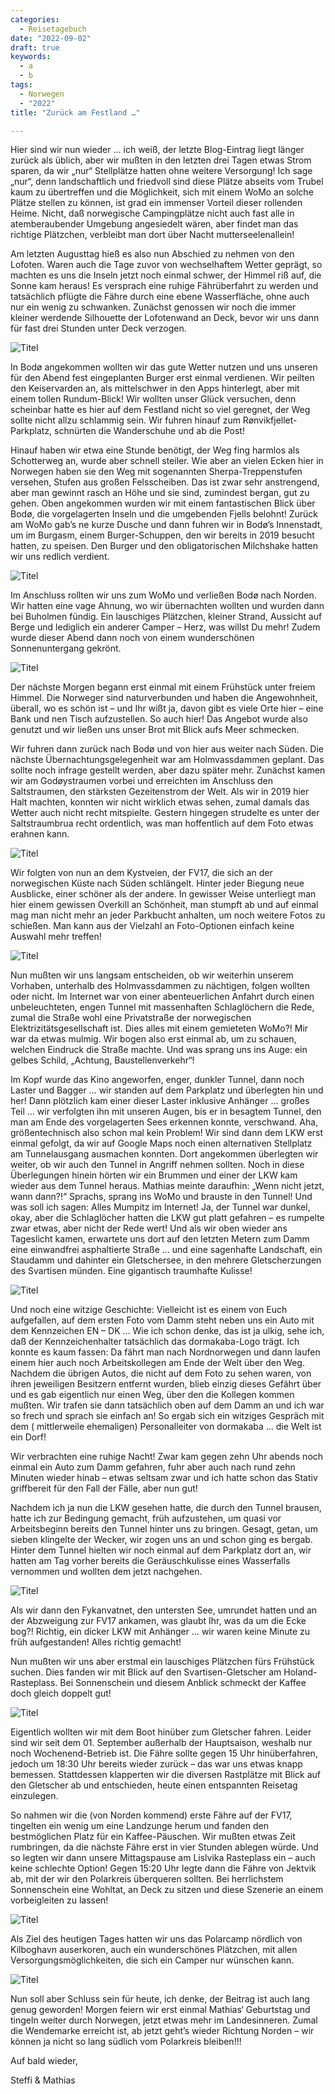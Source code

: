 ```yaml
---
categories:
  - Reisetagebuch
date: "2022-09-02"
draft: true
keywords:
  - a
  - b
tags:
  - Norwegen
  - "2022"
title: "Zurück am Festland …"

---
```


Hier sind wir nun wieder … ich weiß, der letzte Blog-Eintrag liegt länger zurück
als üblich, aber wir mußten in den letzten drei Tagen etwas Strom sparen, da wir
„nur“ Stellplätze hatten ohne weitere Versorgung! Ich sage „nur“, denn
landschaftlich und friedvoll sind diese Plätze abseits vom Trubel kaum zu
übertreffen und die Möglichkeit, sich mit einem WoMo an solche Plätze stellen zu
können, ist grad ein immenser Vorteil dieser rollenden Heime. Nicht, daß
norwegische Campingplätze nicht auch fast alle in atemberaubender Umgebung
angesiedelt wären, aber findet man das richtige Plätzchen, verbleibt man dort
über Nacht mutterseelenallein!

Am letzten Augusttag hieß es also nun Abschied zu nehmen von den Lofoten. Waren
auch die Tage zuvor von wechselhaftem Wetter geprägt, so machten es uns die
Inseln jetzt noch einmal schwer, der Himmel riß auf, die Sonne kam heraus! Es
versprach eine ruhige Fährüberfahrt zu werden und tatsächlich pflügte die Fähre
durch eine ebene Wasserfläche, ohne auch nur ein wenig zu schwanken. Zunächst
genossen wir noch die immer kleiner werdende Silhouette der Lofotenwand an Deck,
bevor wir uns dann für fast drei Stunden unter Deck verzogen.

![Titel](...)
<!-- Ausblick am Camping Moskenes, in direkter Nähe zum Fährhafen -->
<!-- Abschied aus dem Hafen von Moskenes -->
<!-- Die Lofoten-Wand -->
<!-- Ankunft in Bodø -->

In Bodø angekommen wollten wir das gute Wetter nutzen und uns unseren für den
Abend fest eingeplanten Burger erst einmal verdienen. Wir peilten den
Keiservarden an, als mittelschwer in den Apps hinterlegt, aber mit einem tollen
Rundum-Blick! Wir wollten unser Glück versuchen, denn scheinbar hatte es hier
auf dem Festland nicht so viel geregnet, der Weg sollte nicht allzu schlammig
sein. Wir fuhren hinauf zum Rønvikfjellet-Parkplatz, schnürten die Wanderschuhe
und ab die Post!

Hinauf haben wir etwa eine Stunde benötigt, der Weg fing harmlos als Schotterweg
an, wurde aber schnell steiler. Wie aber an vielen Ecken hier in Norwegen haben
sie den Weg mit sogenannten Sherpa-Treppenstufen versehen, Stufen aus großen
Felsscheiben. Das ist zwar sehr anstrengend, aber man gewinnt rasch an Höhe und
sie sind, zumindest bergan, gut zu gehen. Oben angekommen wurden wir mit einem
fantastischen Blick über Bodø, die vorgelagerten Inseln und die umgebenden
Fjells belohnt! Zurück am WoMo gab’s ne kurze Dusche und dann fuhren wir in
Bodø’s Innenstadt, um im Burgasm, einem Burger-Schuppen, den wir bereits in 2019
besucht hatten, zu speisen. Den Burger und den obligatorischen Milchshake hatten
wir uns redlich verdient.

![Titel](...)
<!-- Anstieg auf den Keiservarden -->
<!-- Grandioser Rundumblick vom Keiservarden -->
<!-- Bodø von oben -->

Im Anschluss rollten wir uns zum WoMo und verließen Bodø nach Norden. Wir hatten
eine vage Ahnung, wo wir übernachten wollten und wurden dann bei Buholmen
fündig. Ein lauschiges Plätzchen, kleiner Strand, Aussicht auf Berge und
lediglich ein anderer Camper – Herz, was willst Du mehr! Zudem wurde dieser
Abend dann noch von einem wunderschönen Sonnenuntergang gekrönt.

![Titel](...)
<!-- Sonnenuntergang bei Buholmen -->

Der nächste Morgen begann erst einmal mit einem Frühstück unter freiem Himmel.
Die Norweger sind naturverbunden und haben die Angewohnheit, überall, wo es
schön ist – und Ihr wißt ja, davon gibt es viele Orte hier – eine Bank und nen
Tisch aufzustellen. So auch hier! Das Angebot wurde also genutzt und wir ließen
uns unser Brot mit Blick aufs Meer schmecken.

Wir fuhren dann zurück nach Bodø und von hier aus weiter nach Süden. Die nächste
Übernachtungsgelegenheit war am Holmvassdammen geplant. Das sollte noch infrage
gestellt werden, aber dazu später mehr. Zunächst kamen wir am Godøystraumen
vorbei und erreichten im Anschluss den Saltstraumen, den stärksten Gezeitenstrom
der Welt. Als wir in 2019 hier Halt machten, konnten wir nicht wirklich etwas
sehen, zumal damals das Wetter auch nicht recht mitspielte. Gestern hingegen
strudelte es unter der Saltstraumbrua recht ordentlich, was man hoffentlich auf
dem Foto etwas erahnen kann.

![Titel](...)
<!-- Godøystraumen -->
<!-- Saltstraumen -->
<!-- Landschaft am Saltstraumen -->

Wir folgten von nun an dem Kystveien, der FV17, die sich an der norwegischen
Küste nach Süden schlängelt. Hinter jeder Biegung neue Ausblicke, einer schöner
als der andere. In gewisser Weise unterliegt man hier einem gewissen Overkill an
Schönheit, man stumpft ab und auf einmal mag man nicht mehr an jeder Parkbucht
anhalten, um noch weitere Fotos zu schießen. Man kann aus der Vielzahl an
Foto-Optionen einfach keine Auswahl mehr treffen!

![Titel](...)
<!-- Storvika rasteplass -->
<!-- Ureddplassen – ebenfalls ein Rastplatz, im Gedenken an die Toten des 
Unterseeboots Uredd im 2. Weltkrieg -->
<!-- Kurz vor Glomfjord -->

Nun mußten wir uns langsam entscheiden, ob wir weiterhin unserem Vorhaben,
unterhalb des Holmvassdammen zu nächtigen, folgen wollten oder nicht. Im
Internet war von einer abenteuerlichen Anfahrt durch einen unbeleuchteten, engen
Tunnel mit massenhaften Schlaglöchern die Rede, zumal die Straße wohl eine
Privatstraße der norwegischen Elektrizitätsgesellschaft ist. Dies alles mit
einem gemieteten WoMo?! Mir war da etwas mulmig. Wir bogen also erst einmal ab,
um zu schauen, welchen Eindruck die Straße machte. Und was sprang uns ins Auge:
ein gelbes Schild, „Achtung, Baustellenverkehr“!

Im Kopf wurde das Kino angeworfen, enger, dunkler Tunnel, dann noch Laster und
Bagger … wir standen auf dem Parkplatz und überlegten hin und her! Dann
plötzlich kam einer dieser Laster inklusive Anhänger … großes Teil … wir
verfolgten ihn mit unseren Augen, bis er in besagtem Tunnel, den man am Ende des
vorgelagerten Sees erkennen konnte, verschwand. Aha, größentechnisch also schon
mal kein Problem! Wir sind dann dem LKW erst einmal gefolgt, da wir auf Google
Maps noch einen alternativen Stellplatz am Tunnelausgang ausmachen konnten. Dort
angekommen überlegten wir weiter, ob wir auch den Tunnel in Angriff nehmen
sollten. Noch in diese Überlegungen hinein hörten wir ein Brummen und einer der
LKW kam wieder aus dem Tunnel heraus. Mathias meinte daraufhin: „Wenn nicht
jetzt, wann dann?!“ Sprachs, sprang ins WoMo und brauste in den Tunnel! Und was
soll ich sagen: Alles Mumpitz im Internet! Ja, der Tunnel war dunkel, okay, aber
die Schlaglöcher hatten die LKW gut platt gefahren – es rumpelte zwar etwas,
aber
nicht der Rede wert! Und als wir oben wieder ans Tageslicht kamen, erwartete uns
dort auf den letzten Metern zum Damm eine einwandfrei asphaltierte Straße … und
eine sagenhafte Landschaft, ein Staudamm und dahinter ein Gletschersee, in den
mehrere Gletscherzungen des Svartisen münden. Eine gigantisch traumhafte
Kulisse!

![Titel](...)
<!-- Unser Stellplatz direkt unterhalb des Damms -->
<!-- Nach dem Anstieg zum Damm hinauf bietet sich dieser Ausblick! -->
<!-- Storglomvatnet vom Damm aus mit Gletscherzunge im Hintergrund -->
<!-- Ohne Worte -->
<!-- Auf dem Damm -->
<!-- Bei der Rückkehr zum WoMo bot sich dann noch dieser Anblick für ein Foto an! -->

Und noch eine witzige Geschichte: Vielleicht ist es einem von Euch aufgefallen,
auf dem ersten Foto vom Damm steht neben uns ein Auto mit dem Kennzeichen EN –
DK … Wie ich schon denke, das ist ja ulkig, sehe ich, daß der Kennzeichenhalter
tatsächlich das dormakaba-Logo trägt. Ich konnte es kaum fassen: Da fährt man
nach Nordnorwegen und dann laufen einem hier auch noch Arbeitskollegen am Ende
der Welt über den Weg. Nachdem die übrigen Autos, die nicht auf dem Foto zu
sehen waren, von ihren jeweiligen Besitzern entfernt wurden, blieb einzig dieses
Gefährt über und es gab eigentlich nur einen Weg, über den die Kollegen kommen
mußten. Wir trafen sie dann tatsächlich oben auf dem Damm an und ich war so
frech und sprach sie einfach an! So ergab sich ein witziges Gespräch mit dem (
mittlerweile ehemaligen) Personalleiter von dormakaba … die Welt ist ein Dorf!

Wir verbrachten eine ruhige Nacht! Zwar kam gegen zehn Uhr abends noch einmal
ein Auto zum Damm gefahren, fuhr aber auch nach rund zehn Minuten wieder hinab –
etwas seltsam zwar und ich hatte schon das Stativ griffbereit für den Fall der
Fälle, aber nun gut!

Nachdem ich ja nun die LKW gesehen hatte, die durch den Tunnel brausen, hatte
ich zur Bedingung gemacht, früh aufzustehen, um quasi vor Arbeitsbeginn bereits
den Tunnel hinter uns zu bringen. Gesagt, getan, um sieben klingelte der Wecker,
wir zogen uns an und schon ging es bergab. Hinter dem Tunnel hielten wir noch
einmal auf dem Parkplatz dort an, wir hatten am Tag vorher bereits die
Geräuschkulisse eines Wasserfalls vernommen und wollten dem jetzt nachgehen.

![Titel](...)
<!-- Wasserfälle am Glomfjordfjellet -->
<!-- Und hinter den Felsen verbarg sich ein weiterer Wasserfall … einfach phänomenal! -->
<!-- Fykanvatnet – das Ziel der diversen Wasserfälle -->

Als wir dann den Fykanvatnet, den untersten See, umrundet hatten und an der
Abzweigung zur FV17 ankamen, was glaubt Ihr, was da um die Ecke bog?! Richtig,
ein dicker LKW mit Anhänger … wir waren keine Minute zu früh aufgestanden! Alles
richtig gemacht!

Nun mußten wir uns aber erstmal ein lauschiges Plätzchen fürs Frühstück suchen.
Dies fanden wir mit Blick auf den Svartisen-Gletscher am Holand-Rasteplass. Bei
Sonnenschein und diesem Anblick schmeckt der Kaffee doch gleich doppelt gut!

![Titel](...)
<!-- Ausblick beim Frühstück am Holand-Rasteplass -->
<!-- Svartisen-Gletscher im Hintergrund -->
<!-- Svartisen-Gletscher vom Braset Rasteplass -->

Eigentlich wollten wir mit dem Boot hinüber zum Gletscher fahren. Leider sind
wir seit dem 01. September außerhalb der Hauptsaison, weshalb nur noch
Wochenend-Betrieb ist. Die Fähre sollte gegen 15 Uhr hinüberfahren, jedoch um
18:30 Uhr bereits wieder zurück – das war uns etwas knapp bemessen. Stattdessen
klapperten wir die diversen Rastplätze mit Blick auf den Gletscher ab und
entschieden, heute einen entspannten Reisetag einzulegen.

So nahmen wir die (von Norden kommend) erste Fähre auf der FV17, tingelten ein
wenig um eine Landzunge herum und fanden den bestmöglichen Platz für ein
Kaffee-Päuschen. Wir mußten etwas Zeit rumbringen, da die nächste Fähre erst in
vier Stunden ablegen würde. Und so legten wir dann unsere Mittagspause am
Lislvika Rasteplass ein – auch keine schlechte Option! Gegen 15:20 Uhr legte
dann die Fähre von Jektvik ab, mit der wir den Polarkreis überqueren sollten.
Bei herrlichstem Sonnenschein eine Wohltat, an Deck zu sitzen und diese Szenerie
an einem vorbeigleiten zu lassen!

![Titel](...)
<!-- Entlang der FV17 -->
<!-- Kaffeepäusken … sogar die Füße waren im (eiskalten) Wasser 😉 -->
<!-- Mittagspause – wir schlemmen uns heute von Rastplatz zu Rastplatz -->
<!-- Unterwegs auf der Fähre -->
<!-- Überquerung des Polarkreises – die Erdkugel ist etwas klein geraten! -->

Als Ziel des heutigen Tages hatten wir uns das Polarcamp nördlich von Kilboghavn
auserkoren, auch ein wunderschönes Plätzchen, mit allen
Versorgungsmöglichkeiten, die sich ein Camper nur wünschen kann.

![Titel](...)
<!-- Ende des Tages am Polarcamp -->

Nun soll aber Schluss sein für heute, ich denke, der Beitrag ist auch lang genug
geworden! Morgen feiern wir erst einmal Mathias‘ Geburtstag und tingeln weiter
durch Norwegen, jetzt etwas mehr im Landesinneren. Zumal die Wendemarke erreicht
ist, ab jetzt geht’s wieder Richtung Norden – wir können ja nicht so lang
südlich vom Polarkreis bleiben!!!

Auf bald wieder,

Steffi & Mathias
